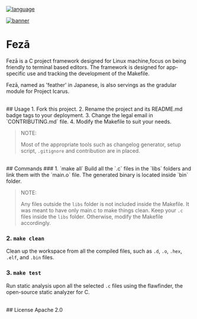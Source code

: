 [![language](https://img.shields.io/badge/core--language-c-blue.svg?style=flat)
]()

[![banner](https://lh3.googleusercontent.com/fhdLGNIPhbSh-h6q9Ztp-XbZkB9dQVjcCV0G3Ln8gmXN0yIc-K7QqExKmNBLYfLoZkHcdyPsUondIXEyiTb8825UUi2ORX8aff5Zn0kUafmcU3ljiZNGBm_WAxmnU-A6bDMe8hsM7PJRZqSBa6if-9Aogfvo-A3BvPvOPCTGVVPqYdt5qa09SWDxgc8xkDCPaODShQsGvd8s4Troi67EQ4nBgH_ficZ02ovlMkl0gZsIwXHUV7kLo-kJad4f1yGKlLDSQ4q4ZalZij68qmDBl7qRiULem2y19qO2yZ8L5KKKSjAEMb0HfKpMnV-VcBEUAZxnKe3OcfLZE2JdsP7JROWSVwxee22odCOErsxi3QIk8uWruSP4oJ9S0Fd6qxLW9XuRCGi6E7E8V0ieTqfDsLMv3xv0npVOB-1qDgbp4nkvebqfLaAOY7Y-aDFfiHHaHAr5oVdvBPn5z9jyUIMmepuEF_OkrtoKlUUPdUbwPLOZIfNQvzMFHXt2LOzB0ttx854JJp2tEZPfu3832jt1hQkyBI_pLC6EH6dwm_tegvu9AeyAB6ecjvE9T1EyjyNrUmOADxjKjezKk6ZqJIXwjMNfsYBVdtsxSMxG5r0hfwvcXjOv9ZOUzx6l4cBmHQDsAvie35kGy1LhPFx3TV2QFfqoPqKPXxfs=w1782-h891-no)]()
# Fezā
Fezā is a C project framework designed for Linux machine,focus on being
friendly to terminal based editors. The framework is designed for
app-specific use and tracking the development of the Makefile.

Fezā, named as 'feather' in Japanese,  is also servings as the gradular module
for Project Icarus.

<br/>
## Usage
1. Fork this project.
2. Rename the project and its README.md badge tags to your deployment.
3. Change the legal email in `CONTRIBUTING.md` file.
4. Modify the Makefile to suit your needs.

> NOTE:
>
> Most of the appropriate tools such as changelog generator, setup script,
> `.gitignore` and contribution are in placed.

<br/>
## Commands
### 1. `make all`
Build all the `.c` files in the `libs` folders and link them with the `main.o`
file. The generated binary is located inside `bin` folder.

> NOTE:
>
> Any files outside the `libs` folder is not included inside the Makefile.
> It was meant to have only main.c to make things clean. Keep your `.c` files
> inside the `libs` folder. Otherwise, modify the Makefile accordingly.


### 2. `make clean`
Clean up the workspace from all the compiled files, such as `.d`, `.o`, `.hex`,
`.elf`, and `.bin` files.


### 3. `make test`
Run static analysis upon all the selected `.c` files using the flawfinder,
the open-source static analyzer for C.

<br/>
## License
Apache 2.0
